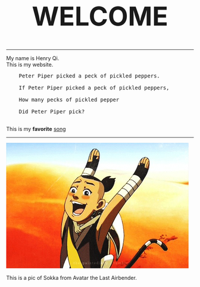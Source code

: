 
<html>

<h1 style="font-size:500%; text-align:center;">WELCOME</h1>
<hr>
  <p>My name is Henry Qi. <br>This is my website.</p>
  
  <pre>
    Peter Piper picked a peck of pickled peppers.
    
    If Peter Piper picked a peck of pickled peppers,
    
    How many pecks of pickled pepper
    
    Did Peter Piper pick?
   </pre>
  
  <p>This is my <b>favorite</b> <a href="https://www.youtube.com/watch?v=j1hft9Wjq9U&ab_channel=THEFIRSTTAKE"> song </a></p>
<hr>
<a href="https://avatar.fandom.com/wiki/Sokka"><img src="sokka.jpg"></a>

<p title="Sokka is the best!">This is a pic of Sokka from Avatar the Last Airbender.</p>



<html>
